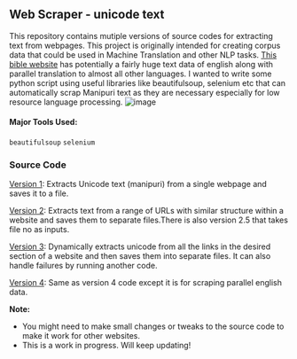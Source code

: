 ## Web Scraper - unicode text
This repository contains mutiple versions of source codes for extracting text from webpages. This project is originally intended for creating corpus data that could be used in Machine Translation and other NLP tasks. [This bible website](https://live.bible.is/bible/MNIBIV/GEN/1) has potentially a fairly huge text data of english along with parallel translation to almost all other languages. I wanted to write some python script using useful libraries like beautifulsoup, selenium etc that can automatically scrap Manipuri text as they are necessary especially for low resource language processing.
![image](https://github.com/user-attachments/assets/ad75f235-88f5-4125-a7e7-e8d9e959f2ea)


#### Major Tools Used: 
`beautifulsoup` `selenium`

### Source Code

[Version 1](https://github.com/galax19ksh/WebScraper/tree/main/version1): Extracts Unicode text (manipuri) from a single webpage and saves it to a file.

[Version 2](https://github.com/galax19ksh/WebScraper/tree/main/version2): Extracts text from a range of URLs with similar structure within a website and saves them to separate files.There is also version 2.5 that takes file no as inputs.

[Version 3](https://github.com/galax19ksh/WebScraper/tree/main/version3): Dynamically extracts unicode from all the links in the desired section of a website and then saves them into separate files. It can also handle failures by running another code.

[Version 4](https://github.com/galax19ksh/WebScraper/tree/main/version4): Same as version 4 code except it is for scraping parallel english data. 

**Note:** 
* You might need to make small changes or tweaks to the source code to make it work for other websites.
* This is a work in progress. Will keep updating!
